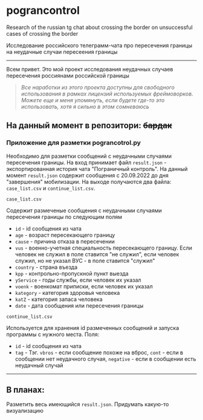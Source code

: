 # pograncontrol
Research of the russian tg chat about crossing the border on unsuccessful cases of crossing the border

Исследование российского телеграмм-чата про пересечения границы на неудачные случаи пересеения границы
______
Всем привет. Это мой проект исследования неудачных случаев пересечения россиянами российской границы
>*Все наработки из этого проекта доступны для свободного использования в рамках лицензий используемых фреймоворков. Можете еще и меня упомянуть, если будете где-то это использовать, хотя я сильно в этом сомневаюсь*
## На данный момент в репозитори: ~~бардак~~
### Приложение для разметки pograncotrol.py
Необходимо для разметки сообщений с неудачными случаями пересечения границы. На вход принимает файл `result.json` - экспортированная история чата "Пограничный контроль". На данный момент `result.json` содержит сообщения с 20.09.2022 до дня "завершения" мобилизации.
На выходе получаются два файла: `case_list.csv` и `continue_list.csv`.

`case_list.csv`

Содержит размеченые сообщения с неудачными случаями пересечения границы по следующим полям
* `id` - id сообщения из чата
* `age` - возраст пересекающего границу
* `cause` - причина отказа в пересечении
* `vus` - военно-учетная специальность пересекающего границу. Если человек не служил в поле ставится "не служил", если человек служил, но не указал ВУС - в поле ставится "служил"
* `country` - страна въезда
* `kpp` - контрольно-пропускной пункт выезда
* `yService` - годы службы, если человек их указал
* `voenk` - военкомат приписки, если человек их указал
* `kategory` - категория здоровья человека
* `katZ` - категория запаса человека
* `date` - дата сообщения или пересечения границы

`continue_list.csv`

Используется для хранения id размеченных сообщений и запуска программы с нужного места. Поля:
* `id` - id сообщения из чата
* `tag` - Тэг. `vbros` - если сообщение похоже на вброс, `cont` - если в сообщении нет неудачного случая, `negative` - если в сообщении есть неудачный случай
_______
## В планах:
Разметить весь имеющийся `result.json`. Придумать какую-то визуализацию
